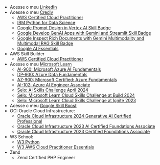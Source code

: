 - Acesse o meu [LinkedIn](https://www.linkedin.com/in/pedro-a-saraiva-jr-a7562660)
- Acesse o meu [Credly](https://www.credly.com/users/pedro-a-saraiva-jr)
  - [AWS Certified Cloud Practitioner](https://www.credly.com/badges/c111ca6a-d390-4f95-bcdf-7f3c2313e74c)
  - [IBM Python for Data Science](https://www.credly.com/badges/0aa8a64b-500e-4a90-a662-60fabbc4f90f)
  - [Google Prompt Design in Vertex AI Skill Badge](https://www.credly.com/badges/96d82646-c824-4ae9-8a3e-3e5c2dc06f6d)
  - [Google Develop GenAI Apps with Gemini and Streamlit Skill Badge](https://www.credly.com/badges/4e20d06f-7b03-4984-99e8-e89c4b9c3636)
  - [Google Inspect Rich Documents with Gemini Multimodality and Multimodal RAG Skill Badge](https://www.credly.com/badges/45d426cc-8369-447c-b91c-e0ce9a943610)
  - [Google AI Essentials](https://www.credly.com/badges/3ed63a09-2d05-41cc-95a1-053644b531e7)
- AWS Skill Builder
  - [AWS Certified Cloud Practitioner](https://cp.certmetrics.com/amazon/en/public/verify/credential/4RXJPH7KW1R419C9)
- Acesse o meu [Microsoft Learn](https://learn.microsoft.com/en-us/users/pedrosaraiva)
  - [AI-900: Microsoft Azure AI Fundamentals](https://learn.microsoft.com/api/credentials/share/pt-br/PedroSaraiva/AC7ADD88151E1D26?sharingId=112E22B5EB69A34C)
  - [DP-900: Azure Data Fundamentals](https://learn.microsoft.com/api/credentials/share/pt-br/PedroSaraiva/3CFFE9226A1B5ABB?sharingId=112E22B5EB69A34C)
  - [AZ-900: Microsoft Certified: Azure Fundamentals](https://learn.microsoft.com/api/credentials/share/pt-br/PedroSaraiva/931E535FE16CB69D?sharingId=112E22B5EB69A34C)
  - [AI-102: Azure AI Engineer Associate](https://learn.microsoft.com/api/credentials/share/pt-br/PedroSaraiva/BD1C7145E4F43EAD?sharingId=112E22B5EB69A34C)
  - [Selo: AI Skills Challenge April 2024](https://learn.microsoft.com/api/achievements/share/pt-br/PedroSaraiva/2KB3Q6PV?sharingId=112E22B5EB69A34C)
  - [Selo: Microsoft Learn Cloud Skills Challenge at Build 2024](https://learn.microsoft.com/api/achievements/share/pt-br/PedroSaraiva/W75RCQPN?sharingId=112E22B5EB69A34C)
  - [Selo: Microsoft Learn Cloud Skills Challenge at Ignite 2023](https://learn.microsoft.com/api/achievements/share/pt-br/PedroSaraiva/9N44MHPU?sharingId=112E22B5EB69A34C)
- Acesse o meu [Google Skill Boost](https://www.cloudskillsboost.google/public_profiles/d0ddcf94-6998-43bb-8dc0-22b5a50e4579)
- OCI Oracle Cloud Infrastructure:
  - [Oracle Cloud Infrastructure 2024 Generative AI Certified Professional](https://catalog-education.oracle.com/pls/certview/sharebadge?id=E0288B66CA0AAED21E5DD817099388ABD27D8F6AD062ECA0AD4A53969E431A77)
  - [Oracle Cloud Infrastructure 2023 AI Certified Foundations Associate](https://catalog-education.oracle.com/pls/certview/sharebadge?id=1D2A823FA303BB301EC5C0055C6A6555D5D1946F8278E9768E184989F6233206)
  - [Oracle Cloud Infrastructure 2023 Certified Foundations Associate](https://catalog-education.oracle.com/pls/certview/sharebadge?id=2841A7CFD9F0BB96975C3E45E58AF62A3DF0D3E6BEC0C4E0EC4BFCA3C1F37C31)
- W3 School:
  - [W3 Python](https://verify.w3schools.com/1OGU47708C)
  - [W3 AWS Cloud Practitioner Essentials](https://verify.w3schools.com/1O1JD6D5L7)
- Zend
  - Zend Certified PHP Engineer
  
